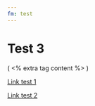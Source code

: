 ```yaml
---
fm: test
---
```


# Test 3

( <% extra tag content %> )

[Link test 1](/site/test/test.md)

[Link test 2](/site/test/test2.md)
